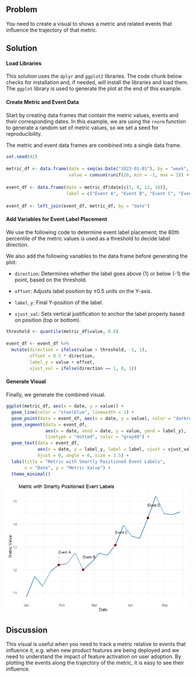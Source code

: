 ## Problem

You need to create a visual to shows a metric and related events that
influence the trajectory of that metric.

## Solution

#### Load Libraries

This solution uses the `dplyr` and `ggplot2` libraries. The code chunk
below checks for installation and, if needed, will install the libraries
and load them. The `ggplot` library is used to generate the plot at the
end of this example.

#### Create Metric and Event Data

Start by creating data frames that contain the metric values, events and
their corresponding dates. In this example, we are using the `rnorm`
function to generate a random set of metric values, so we set a seed for
reproducibility.

The metric and event data frames are combined into a single data frame.

``` r
set.seed(42)

metric_df <- data.frame(date = seq(as.Date("2023-01-01"), by = "week", length.out = 20),
                        value = cumsum(runif(20, min = -1, max = 1)) + 10)

event_df <- data.frame(date = metric_df$date[c(5, 8, 12, 16)],
                       label = c("Event A", "Event B", "Event C", "Event D"))

event_df <- left_join(event_df, metric_df, by = "date")
```

#### Add Variables for Event Label Placement

We use the following code to determine event label placement; the 80th
percentile of the metric values is used as a threshold to decide label
direction.

We also add the following variables to the data frame before generating
the plot:

-   `direction`: Determines whether the label goes above (1) or below
    (-1) the point, based on the threshold.

-   `offset`: Adjusts label position by ±0.5 units on the Y-axis.

-   `label_y`: Final Y-position of the label.

-   `vjust_val`: Sets vertical justification to anchor the label
    properly based on position (top or bottom).

``` r
threshold <- quantile(metric_df$value, 0.8)

event_df <- event_df %>%
  mutate(direction = ifelse(value > threshold, -1, 1),
         offset = 0.5 * direction,
         label_y = value + offset,
         vjust_val = ifelse(direction == 1, 0, 1))
```

#### Generate Visual

Finally, we generate the combined visual.

``` r
ggplot(metric_df, aes(x = date, y = value)) +
  geom_line(color = "steelblue", linewidth = 1) +
  geom_point(data = event_df, aes(x = date, y = value), color = "darkred", size = 3) +
  geom_segment(data = event_df,
               aes(x = date, xend = date, y = value, yend = label_y),
               linetype = "dotted", color = "gray40") +
  geom_text(data = event_df,
            aes(x = date, y = label_y, label = label, vjust = vjust_val),
            hjust = 0, angle = 0, size = 3.5) +
  labs(title = "Metric with Smartly Positioned Event Labels",
       x = "Date", y = "Metric Value") +
  theme_minimal()
```

![](combined_line_event_chart_files/figure-markdown_github/unnamed-chunk-3-1.png)

## Discussion

This visual is useful when you need to track a metric relative to events
that influence it, e.g. when new product features are being deployed and
we need to understand the impact of feature activation on user adoption.
By plotting the events along the trajectory of the metric, it is easy to
see their influence.
